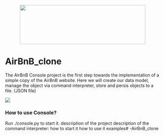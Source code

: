 <p align="center">
  <img width="409" height="128" src="https://www.holbertonschool.com/holberton-logo.png">
</p>

# AirBnB_clone

The AirBnB Console project is the first step towards the implementation of a simple copy of the AirBnB website. Here we will create our data model, manage the object via command interpreter, store and persis objects to a file. (JSON file)


<img src="https://holbertonintranet.s3.amazonaws.com/uploads/medias/2018/6/815046647d23428a14ca.png?X-Amz-Algorithm=AWS4-HMAC-SHA256&X-Amz-Credential=AKIARDDGGGOUWMNL5ANN%2F20210217%2Fus-east-1%2Fs3%2Faws4_request&X-Amz-Date=20210217T192058Z&X-Amz-Expires=86400&X-Amz-SignedHeaders=host&X-Amz-Signature=0a94922be1c94fab849e7ec219f87746d330ad153a299df3be0528896ff2f87b">

### How to use Console?

Run ./console.py to start it. 
description of the project
description of the command interpreter:
	    how to start it
how to use it
examples# -AirBnB_clone

